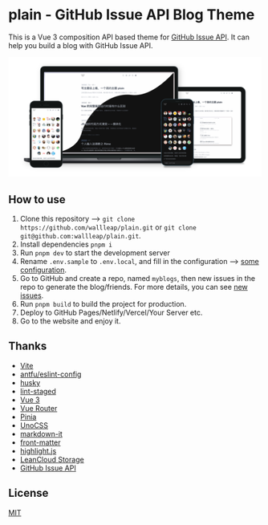 # plain - GitHub Issue API Blog Theme

This is a Vue 3 composition API based theme for [GitHub Issue API](https://docs.github.com/en/rest). It can help you build a blog with GitHub Issue API.

![preview-如果图片不显示请复制图片链接后获取仓库和路径前往查看](https://raw.githubusercontent.com/wallleap/imgs/main/plain/plain-mockup.webp)

## How to use

1. Clone this repository --> `git clone https://github.com/wallleap/plain.git` or `git clone git@github.com:wallleap/plain.git`.
2. Install dependencies `pnpm i`
3. Run `pnpm dev` to start the development server
4. Rename `.env.sample` to `.env.local`, and fill in the configuration --> [some configuration](https://github.com/wallleap/imgs/blob/main/plain/config.md).
5. Go to GitHub and create a repo, named `myblogs`, then new issues in the repo to generate the blog/friends. For more details, you can see [new issues](https://github.com/wallleap/imgs/blob/main/plain/new-issue.md).
6. Run `pnpm build` to build the project for production.
7. Deploy to GitHub Pages/Netlify/Vercel/Your Server etc.
8. Go to the website and enjoy it.

## Thanks

- [Vite](https://vitejs.dev/)
- [antfu/eslint-config](https://github.com/antfu/eslint-config)
- [husky](https://github.com/typicode/husky)
- [lint-staged](https://github.com/okonet/lint-staged)
- [Vue 3](https://vuejs.org/)
- [Vue Router](https://router.vuejs.org/)
- [Pinia](https://pinia.vuejs.org/)
- [UnoCSS](https://github.com/unocss/unocss)
- [markdown-it](https://github.com/markdown-it/markdown-it)
- [front-matter](https://www.npmjs.com/package/front-matter)
- [highlight.js](https://highlightjs.org/)
- [LeanCloud Storage](https://docs.leancloud.cn/sdk/storage/guide/setup-js/)
- [GitHub Issue API](https://docs.github.com/en/rest)

## License

[MIT](https://github.com/wallleap/plain/blob/main/LICENSE)
